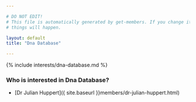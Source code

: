 ```yaml
---

# DO NOT EDIT!
# This file is automatically generated by get-members. If you change it, bad
# things will happen.

layout: default
title: "Dna Database"

---
```


{% include interests/dna-database.md %}

### Who is interested in Dna Database?


* [Dr Julian Huppert]({ site.baseurl }}members/dr-julian-huppert.html)
